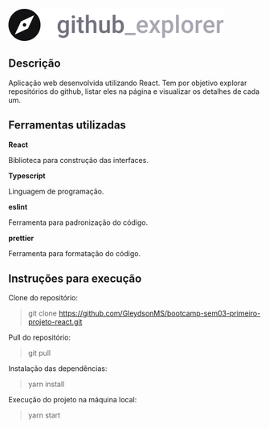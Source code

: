 ![](/src/assets/logo.svg)

## Descrição

Aplicação web desenvolvida utilizando React. Tem por objetivo explorar repositórios
do github, listar eles na página e visualizar os detalhes de cada um.

## Ferramentas utilizadas

**React**

Biblioteca para construção das interfaces.

**Typescript**

Linguagem de programação.

**eslint**

Ferramenta para padronização do código.

**prettier**

Ferramenta para formatação do código.

## Instruções para execução

Clone do repositório:
> git clone https://github.com/GleydsonMS/bootcamp-sem03-primeiro-projeto-react.git

Pull do repositório:
> git pull

Instalação das dependências:
> yarn install

Execução do projeto na máquina local:
> yarn start
